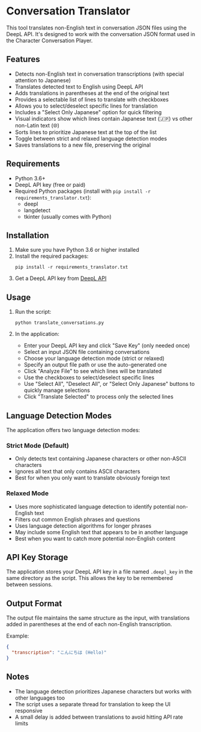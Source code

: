 # Conversation Translator

This tool translates non-English text in conversation JSON files using the DeepL API. It's designed to work with the conversation JSON format used in the Character Conversation Player.

## Features

- Detects non-English text in conversation transcriptions (with special attention to Japanese)
- Translates detected text to English using DeepL API
- Adds translations in parentheses at the end of the original text
- Provides a selectable list of lines to translate with checkboxes
- Allows you to select/deselect specific lines for translation
- Includes a "Select Only Japanese" option for quick filtering
- Visual indicators show which lines contain Japanese text (🇯🇵) vs other non-Latin text (🌐)
- Sorts lines to prioritize Japanese text at the top of the list
- Toggle between strict and relaxed language detection modes
- Saves translations to a new file, preserving the original

## Requirements

- Python 3.6+
- DeepL API key (free or paid)
- Required Python packages (install with `pip install -r requirements_translator.txt`):
  - deepl
  - langdetect
  - tkinter (usually comes with Python)

## Installation

1. Make sure you have Python 3.6 or higher installed
2. Install the required packages:
   ```
   pip install -r requirements_translator.txt
   ```
3. Get a DeepL API key from [DeepL API](https://www.deepl.com/pro-api)

## Usage

1. Run the script:
   ```
   python translate_conversations.py
   ```

2. In the application:
   - Enter your DeepL API key and click "Save Key" (only needed once)
   - Select an input JSON file containing conversations
   - Choose your language detection mode (strict or relaxed)
   - Specify an output file path or use the auto-generated one
   - Click "Analyze File" to see which lines will be translated
   - Use the checkboxes to select/deselect specific lines
   - Use "Select All", "Deselect All", or "Select Only Japanese" buttons to quickly manage selections
   - Click "Translate Selected" to process only the selected lines

## Language Detection Modes

The application offers two language detection modes:

### Strict Mode (Default)
- Only detects text containing Japanese characters or other non-ASCII characters
- Ignores all text that only contains ASCII characters
- Best for when you only want to translate obviously foreign text

### Relaxed Mode
- Uses more sophisticated language detection to identify potential non-English text
- Filters out common English phrases and questions
- Uses language detection algorithms for longer phrases
- May include some English text that appears to be in another language
- Best when you want to catch more potential non-English content

## API Key Storage

The application stores your DeepL API key in a file named `.deepl_key` in the same directory as the script. This allows the key to be remembered between sessions.

## Output Format

The output file maintains the same structure as the input, with translations added in parentheses at the end of each non-English transcription.

Example:
```json
{
  "transcription": "こんにちは (Hello)"
}
```

## Notes

- The language detection prioritizes Japanese characters but works with other languages too
- The script uses a separate thread for translation to keep the UI responsive
- A small delay is added between translations to avoid hitting API rate limits 